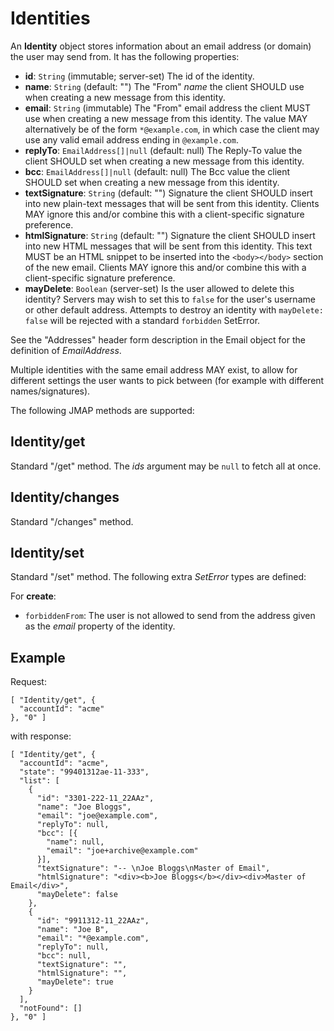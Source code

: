 # Identities

An **Identity** object stores information about an email address (or domain) the user may send from. It has the following properties:

- **id**: `String` (immutable; server-set)
  The id of the identity.
- **name**: `String` (default: "")
  The "From" *name* the client SHOULD use when creating a new message from this identity.
- **email**: `String` (immutable)
  The "From" email address the client MUST use when creating a new message from this identity. The value MAY alternatively be of the form `*@example.com`, in which case the client may use any valid email address ending in `@example.com`.
- **replyTo**: `EmailAddress[]|null` (default: null)
  The Reply-To value the client SHOULD set when creating a new message from this identity.
- **bcc**: `EmailAddress[]|null` (default: null)
  The Bcc value the client SHOULD set when creating a new message from this identity.
- **textSignature**: `String` (default: "")
  Signature the client SHOULD insert into new plain-text messages that will be sent from this identity. Clients MAY ignore this and/or combine this with a client-specific signature preference.
- **htmlSignature**: `String` (default: "")
  Signature the client SHOULD insert into new HTML messages that will be sent from this identity. This text MUST be an HTML snippet to be inserted into the `<body></body>` section of the new email. Clients MAY ignore this and/or combine this with a client-specific signature preference.
- **mayDelete**: `Boolean` (server-set)
  Is the user allowed to delete this identity? Servers may wish to set this to `false` for the user's username or other default address. Attempts to destroy an identity with `mayDelete: false` will be rejected with a standard `forbidden` SetError.

See the "Addresses" header form description in the Email object for the definition of *EmailAddress*.

Multiple identities with the same email address MAY exist, to allow for different settings the user wants to pick between (for example with different names/signatures).

The following JMAP methods are supported:

## Identity/get

Standard "/get" method. The *ids* argument may be `null` to fetch all at once.

## Identity/changes

Standard "/changes" method.

## Identity/set

Standard "/set" method. The following extra *SetError* types are defined:

For **create**:

- `forbiddenFrom`: The user is not allowed to send from the address given as
  the *email* property of the identity.

## Example

Request:

    [ "Identity/get", {
      "accountId": "acme"
    }, "0" ]

with response:

    [ "Identity/get", {
      "accountId": "acme",
      "state": "99401312ae-11-333",
      "list": [
        {
          "id": "3301-222-11_22AAz",
          "name": "Joe Bloggs",
          "email": "joe@example.com",
          "replyTo": null,
          "bcc": [{
            "name": null,
            "email": "joe+archive@example.com"
          }],
          "textSignature": "-- \nJoe Bloggs\nMaster of Email",
          "htmlSignature": "<div><b>Joe Bloggs</b></div><div>Master of Email</div>",
          "mayDelete": false
        },
        {
          "id": "9911312-11_22AAz",
          "name": "Joe B",
          "email": "*@example.com",
          "replyTo": null,
          "bcc": null,
          "textSignature": "",
          "htmlSignature": "",
          "mayDelete": true
        }
      ],
      "notFound": []
    }, "0" ]
